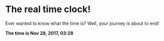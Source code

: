 # The real time clock!

Ever wanted to know what the time is? Well, your journey is about to end!

**The time is Nov 28, 2017, 03:28**